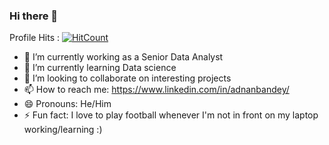 ### Hi there 👋

Profile Hits : [![HitCount](http://hits.dwyl.com/adnanbandey/adnanbandey.svg)](http://hits.dwyl.com/adnanbandey/adnanbandey)
<!--
**adnanbandey/adnanbandey** is a ✨ _special_ ✨ repository because its `README.md` (this file) appears on your GitHub profile.
-->

- 🔭 I’m currently working as a Senior Data Analyst
- 🌱 I’m currently learning Data science
- 👯 I’m looking to collaborate on interesting projects
- 📫 How to reach me: https://www.linkedin.com/in/adnanbandey/
- 😄 Pronouns: He/Him
- ⚡ Fun fact: I love to play football whenever I'm not in front on my laptop working/learning :)
